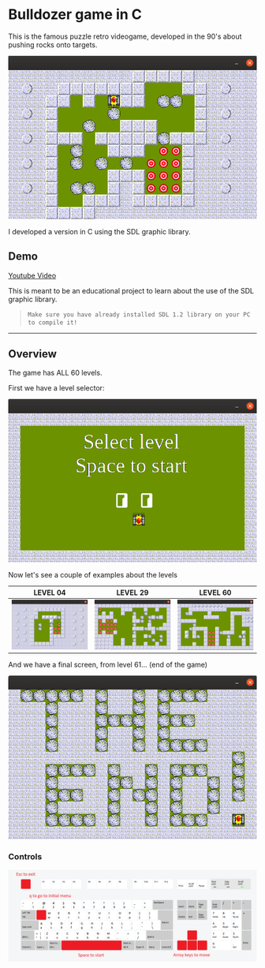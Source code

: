 # Bulldozer game in C
This is the famous puzzle retro videogame, developed in the 90's about pushing rocks onto targets.

<p align="center">
  <img src="Images/bulldozer.png">
</p>

I developed a version in C using the SDL graphic library.

## Demo

[Youtube Video](https://www.youtube.com/watch?v=64CWxUJHtk0&t=29s "Youtube Video")

This is meant to be an educational project to learn about the use of the SDL graphic library.

>     Make sure you have already installed SDL 1.2 library on your PC to compile it! 

__________________

## Overview

The game has ALL 60 levels.

First we have a level selector:

<p align="center">
  <img src="Images/initial.png">
</p>

Now let's see a couple of examples about the levels

LEVEL 04 | LEVEL 29 | LEVEL 60
------------ | ------------- | -------------
<img src="Images/level04.png" width = "260"> | <img src="Images/level29.png" width = "260"> | <img src="Images/level60.png" width = "260">

And we have a final screen, from level 61... (end of the game)

<p align="center">
  <img src="Images/final.png">
</p>

### Controls

<img src="Images/keyboard_img.png">
